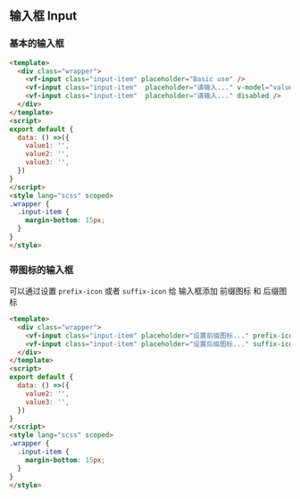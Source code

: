 ## 输入框 Input

<box>

### 基本的输入框

  <vuecode md>

  <div slot="demo">
    <Demos-Input-Basic />
  </div>

  <div slot="code">

```html
<template>
  <div class="wrapper">
    <vf-input class="input-item" placeholder="Basic use" />
    <vf-input class="input-item"  placeholder="请输入..." v-model="value1" />
    <vf-input class="input-item"  placeholder="请输入..." disabled />
  </div>
</template>
<script>
export default {
  data: () =>({
    value1: '',
    value2: '',
    value3: '',
  })
}
</script>
<style lang="scss" scoped>
.wrapper {
  .input-item {
    margin-bottom: 15px;
  }
}
</style>
```

  </div>

  </vuecode>

</box>

<box>

### 带图标的输入框

可以通过设置 ```prefix-icon``` 或者 ```suffix-icon``` 给 输入框添加 前缀图标 和 后缀图标

<vuecode md>

<div slot="demo">
  <Demos-Input-Icon />
</div>

<div slot="code">

```html
<template>
  <div class="wrapper">
    <vf-input class="input-item" placeholder="设置前缀图标..." prefix-icon="search" v-model="value2" />
    <vf-input class="input-item" placeholder="设置后缀图标..." suffix-icon="delete" v-model="value3" />
  </div>
</template>
<script>
export default {
  data: () =>({
    value2: '',
    value3: '',
  })
}
</script>
<style lang="scss" scoped>
.wrapper {
  .input-item {
    margin-bottom: 15px;
  }
}
</style>
```

</div>

</vuecode>

</box>